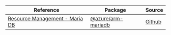 | Reference | Package | Source |
|---|---|---|
|[Resource Management - Maria DB](arm-mariadb-readme)|[@azure/arm-mariadb](https://www.npmjs.com/package/@azure/arm-mariadb)|[Github](https://github.com/Azure/azure-sdk-for-js/blob/main/sdk/mariadb/arm-mariadb)|
